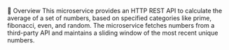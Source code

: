 🚀 Overview
This microservice provides an HTTP REST API to calculate the average of a set of numbers, based on specified categories like prime, fibonacci, even, and random. The microservice fetches numbers from a third-party API and maintains a sliding window of the most recent unique numbers.
